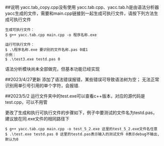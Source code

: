 ##说明
yacc.tab_copy.cpp没有使用
yacc.tab.cpp、yacc.tab.h是由语法分析器yacc生成的文件，需要和main.cpp链接到一起生成可执行文件，请按下列方法生成可执行文件

```shell
生成可执行文件：
$ g++ yacc.tab.cpp main.cpp -o 程序名称.exe

运行可执行文件：
$ .\程序名称.exe 要识别的文件名称.pas 0或1
示例：
$ .\test3.exe testd.pas 0
```
语法分析模块尚未全部做完，但基本功能已经实现

##2023/4/27更新
添加了语法错误报错，某些错误可导致语法树为空；
无法正常识别用单引号引用的单个字符，会报错.

##2023/5/2
运行文件夹中的test.exe可以查看c++版本，对应的源代码是test.cpp，可以不用管

更改了生成和执行可执行文件的步骤如下，例子中要测试的文件名为testd.pas，建议放在同.exe文件的相同路径下
```shell
$ g++ yacc.tab.cpp main.cpp -o test_5_2.exe 这里的test_5_2.exe文件名任意
$ .\test.exe testd.pas 0 这里的testd.pas表示输入的测试文件 0表示debug不输出,默认为0
```
